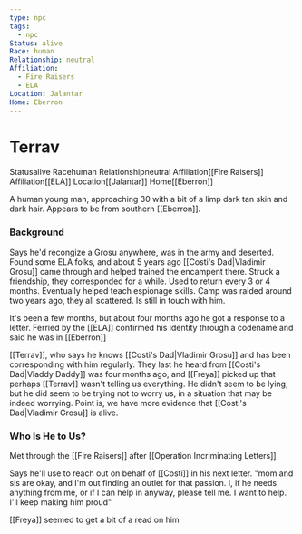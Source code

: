 ```yaml
---
type: npc
tags:
  - npc
Status: alive
Race: human
Relationship: neutral
Affiliation:
  - Fire Raisers
  - ELA
Location: Jalantar
Home: Eberron
---
```


# Terrav
<span class="dataview inline-field"><span class="inline-field-key">Status</span><span class="inline-field-value">alive</span></span>
<span class="dataview inline-field"><span class="inline-field-key">Race</span><span class="inline-field-value">human</span></span>
<span class="dataview inline-field"><span class="inline-field-key">Relationship</span><span class="inline-field-value">neutral</span></span>
<span class="dataview inline-field"><span class="inline-field-key">Affiliation</span><span class="inline-field-value">[[Fire Raisers]]</span></span>
<span class="dataview inline-field"><span class="inline-field-key">Affiliation</span><span class="inline-field-value">[[ELA]]</span></span>
<span class="dataview inline-field"><span class="inline-field-key">Location</span><span class="inline-field-value">[[Jalantar]]</span></span>
<span class="dataview inline-field"><span class="inline-field-key">Home</span><span class="inline-field-value">[[Eberron]]</span></span>

A human young man, approaching 30 with a bit of a limp dark tan skin and dark hair. Appears to be from southern [[Eberron]]. 

### Background
Says he'd recongize a Grosu anywhere, was in the army and deserted. Found some ELA folks, and about 5 years ago [[Costi's Dad|Vladimir Grosu]] came through and helped trained the encampent there. Struck a friendship, they corresponded for a while. Used to return every 3 or 4 months. Eventually helped teach espionage skills. Camp was raided around two years ago, they all scattered. Is still in touch with him. 

It's been a few months, but about four months ago he got a response to a letter. Ferried by the [[ELA]] confirmed his identity through a codename and said he was in [[Eberron]]

[[Terrav]], who says he knows [[Costi's Dad|Vladimir Grosu]] and has been corresponding with him regularly. They last he heard from [[Costi's Dad|Vladdy Daddy]] was four months ago, and [[Freya]] picked up that perhaps [[Terrav]] wasn't telling us everything. He didn't seem to be lying, but he did seem to be trying not to worry us, in a situation that may be indeed worrying. Point is, we have more evidence that [[Costi's Dad|Vladimir Grosu]] is alive.

### Who Is He to Us?
Met through the [[Fire Raisers]] after [[Operation Incriminating Letters]]

Says he'll use to reach out on behalf of [[Costi]] in his next letter. 
	"mom and sis are okay, and I'm out finding an outlet for that passion. I, if he needs anything from me, or if I can help in anyway, please tell me. I want to help. I'll keep making him proud"

[[Freya]] seemed to get a bit of a read on him

